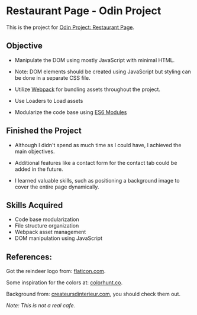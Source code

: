# Restaurant Page - Odin Project
This is the project for [Odin Project: Restaurant Page](https://www.theodinproject.com/lessons/node-path-javascript-restaurant-page).


## Objective

* Manipulate the DOM using mostly JavaScript with minimal HTML. 
* Note: DOM elements should be created using JavaScript but       styling can be done in a separate CSS file.

* Utilize [Webpack](https://webpack.js.org/) for bundling assets throughout the project.

* Use Loaders to Load assets

* Modularize the code base using [ES6 Modules](https://www.theodinproject.com/lessons/node-path-javascript-es6-modules)


## Finished the Project

* Although I didn't spend as much time as I could have, I achieved the main objectives.

* Additional features like a contact form for the contact tab could be added in the future.

* I learned valuable skills, such as positioning a background image to cover the entire page dynamically. 


## Skills Acquired

* Code base modularization
* File structure organization
* Webpack asset management
* DOM manipulation using JavaScript

## References:

Got the reindeer logo from: [flaticon.com](https://www.flaticon.com/search?word=s).

Some inspiration for the colors at: [colorhunt.co](https://colorhunt.co/palettes/sage-peach).

Background from: [createursdinterieur.com](https://www.createursdinterieur.com/realisations/architecture-tertiaire/creation-coworking-space/), you should check them out.

<em>Note: This is not a real cafe.</em>